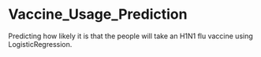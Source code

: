# Vaccine_Usage_Prediction
Predicting how likely it is that the people will take an H1N1 flu vaccine using LogisticRegression.
